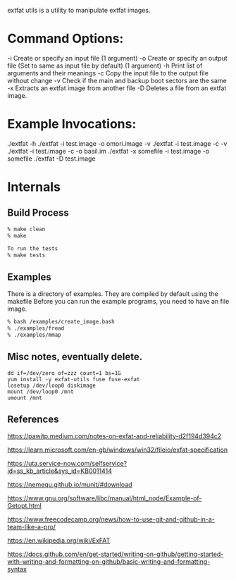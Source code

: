 extfat utils is a utility to manipulate extfat images.

# Command Options:
-i     Create or specify an input file (1 argument)
-o     Create or specify an output file (Set to same as input file by default) (1 argument)
-h     Print list of arguments and their meanings
-c     Copy the input file to the output file without change
-v     Check if the main and backup boot sectors are the same
-x     Extracts an extfat image from another file
-D     Deletes a file from an extfat image.
# Example Invocations:
./extfat -h
./extfat -i test.image -o omori.image -v
./extfat -i test.image -c -v
./extfat -i test.image -c -o basil.im
./extfat -x somefile -i test.image -o somefile
./extfat -D test.image
# Internals

## Build Process
```bash
% make clean
% make

To run the tests
% make tests

```

## Examples
There is a directory of examples.  They are compiled by default using the makefile
Before you can run the example programs, you need to have an file image.

```bash
% bash /examples/create_image.bash
% ./examples/fread
% ./examples/mmap
```




















## Misc notes, eventually delete.
```
dd if=/dev/zero of=zzz count=1 bs=1G
yum install -y exfat-utils fuse fuse-exfat
losetup /dev/loop0 diskimage 
mount /dev/loop0 /mnt
umount /mnt
```
## References


https://pawitp.medium.com/notes-on-exfat-and-reliability-d2f194d394c2


https://learn.microsoft.com/en-gb/windows/win32/fileio/exfat-specification


https://uta.service-now.com/selfservice?id=ss_kb_article&sys_id=KB0011414


https://nemequ.github.io/munit/#download


https://www.gnu.org/software/libc/manual/html_node/Example-of-Getopt.html


https://www.freecodecamp.org/news/how-to-use-git-and-github-in-a-team-like-a-pro/


https://en.wikipedia.org/wiki/ExFAT


https://docs.github.com/en/get-started/writing-on-github/getting-started-with-writing-and-formatting-on-github/basic-writing-and-formatting-syntax
